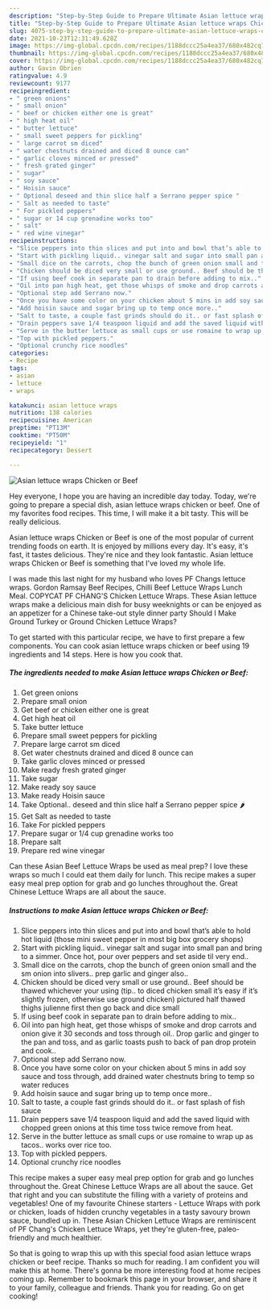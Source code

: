 ```yaml
---
description: "Step-by-Step Guide to Prepare Ultimate Asian lettuce wraps Chicken or Beef"
title: "Step-by-Step Guide to Prepare Ultimate Asian lettuce wraps Chicken or Beef"
slug: 4075-step-by-step-guide-to-prepare-ultimate-asian-lettuce-wraps-chicken-or-beef
date: 2021-10-23T12:31:49.628Z
image: https://img-global.cpcdn.com/recipes/1188dccc25a4ea37/680x482cq70/asian-lettuce-wraps-chicken-or-beef-recipe-main-photo.jpg
thumbnail: https://img-global.cpcdn.com/recipes/1188dccc25a4ea37/680x482cq70/asian-lettuce-wraps-chicken-or-beef-recipe-main-photo.jpg
cover: https://img-global.cpcdn.com/recipes/1188dccc25a4ea37/680x482cq70/asian-lettuce-wraps-chicken-or-beef-recipe-main-photo.jpg
author: Gavin Obrien
ratingvalue: 4.9
reviewcount: 9177
recipeingredient:
- " green onions"
- " small onion"
- " beef or chicken either one is great"
- " high heat oil"
- " butter lettuce"
- " small sweet peppers for pickling"
- " large carrot sm diced"
- " water chestnuts drained and diced 8 ounce can"
- " garlic cloves minced or pressed"
- " fresh grated ginger"
- " sugar"
- " soy sauce"
- " Hoisin sauce"
- " Optional deseed and thin slice half a Serrano pepper spice "
- " Salt as needed to taste"
- " For pickled peppers"
- " sugar or 14 cup grenadine works too"
- " salt"
- " red wine vinegar"
recipeinstructions:
- "Slice peppers into thin slices and put into and bowl that’s able to hold hot liquid (those mini sweet pepper in most big box grocery shops)"
- "Start with pickling liquid.. vinegar salt and sugar into small pan and bring to a simmer. Once hot, pour over peppers and set aside til very end.."
- "Small dice on the carrots, chop the bunch of green onion small and the sm onion into slivers.. prep garlic and ginger also.."
- "Chicken should be diced very small or use ground.. Beef should be thawed whichever your using (tip.. to diced chicken small it’s easy if it’s slightly frozen, otherwise use ground chicken) pictured half thawed thighs julienne first then go back and dice small"
- "If using beef cook in separate pan to drain before adding to mix.."
- "Oil into pan high heat, get those whisps of smoke and drop carrots and onion give it 30 seconds and toss through oil.. Drop garlic and ginger to the pan and toss, and as garlic toasts push to back of pan drop protein and cook.."
- "Optional step add Serrano now."
- "Once you have some color on your chicken about 5 mins in add soy sauce and toss through, add drained water chestnuts bring to temp so water reduces"
- "Add hoisin sauce and sugar bring up to temp once more.."
- "Salt to taste, a couple fast grinds should do it.. or fast splash of fish sauce"
- "Drain peppers save 1/4 teaspoon liquid and add the saved liquid with chopped green onions at this time toss twice remove from heat."
- "Serve in the butter lettuce as small cups or use romaine to wrap up as tacos.. works over rice too."
- "Top with pickled peppers."
- "Optional crunchy rice noodles"
categories:
- Recipe
tags:
- asian
- lettuce
- wraps

katakunci: asian lettuce wraps 
nutrition: 138 calories
recipecuisine: American
preptime: "PT13M"
cooktime: "PT50M"
recipeyield: "1"
recipecategory: Dessert

---
```



![Asian lettuce wraps Chicken or Beef](https://img-global.cpcdn.com/recipes/1188dccc25a4ea37/680x482cq70/asian-lettuce-wraps-chicken-or-beef-recipe-main-photo.jpg)

Hey everyone, I hope you are having an incredible day today. Today, we're going to prepare a special dish, asian lettuce wraps chicken or beef. One of my favorites food recipes. This time, I will make it a bit tasty. This will be really delicious.

Asian lettuce wraps Chicken or Beef is one of the most popular of current trending foods on earth. It is enjoyed by millions every day. It's easy, it's fast, it tastes delicious. They're nice and they look fantastic. Asian lettuce wraps Chicken or Beef is something that I've loved my whole life.

I was made this last night for my husband who loves PF Changs lettuce wraps. Gordon Ramsay Beef Recipes, Chilli Beef Lettuce Wraps Lunch Meal. COPYCAT PF CHANG&#39;S Chicken Lettuce Wraps. These Asian lettuce wraps make a delicious main dish for busy weeknights or can be enjoyed as an appetizer for a Chinese take-out style dinner party Should I Make Ground Turkey or Ground Chicken Lettuce Wraps?


To get started with this particular recipe, we have to first prepare a few components. You can cook asian lettuce wraps chicken or beef using 19 ingredients and 14 steps. Here is how you cook that.

<!--inarticleads1-->

##### The ingredients needed to make Asian lettuce wraps Chicken or Beef:

1. Get  green onions
1. Prepare  small onion
1. Get  beef or chicken either one is great
1. Get  high heat oil
1. Take  butter lettuce
1. Prepare  small sweet peppers for pickling
1. Prepare  large carrot sm diced
1. Get  water chestnuts drained and diced 8 ounce can
1. Take  garlic cloves minced or pressed
1. Make ready  fresh grated ginger
1. Take  sugar
1. Make ready  soy sauce
1. Make ready  Hoisin sauce
1. Take  Optional.. deseed and thin slice half a Serrano pepper spice 🌶
1. Get  Salt as needed to taste
1. Take  For pickled peppers
1. Prepare  sugar or 1/4 cup grenadine works too
1. Prepare  salt
1. Prepare  red wine vinegar


Can these Asian Beef Lettuce Wraps be used as meal prep? I love these wraps so much I could eat them daily for lunch. This recipe makes a super easy meal prep option for grab and go lunches throughout the. Great Chinese Lettuce Wraps are all about the sauce. 

<!--inarticleads2-->

##### Instructions to make Asian lettuce wraps Chicken or Beef:

1. Slice peppers into thin slices and put into and bowl that’s able to hold hot liquid (those mini sweet pepper in most big box grocery shops)
1. Start with pickling liquid.. vinegar salt and sugar into small pan and bring to a simmer. Once hot, pour over peppers and set aside til very end..
1. Small dice on the carrots, chop the bunch of green onion small and the sm onion into slivers.. prep garlic and ginger also..
1. Chicken should be diced very small or use ground.. Beef should be thawed whichever your using (tip.. to diced chicken small it’s easy if it’s slightly frozen, otherwise use ground chicken) pictured half thawed thighs julienne first then go back and dice small
1. If using beef cook in separate pan to drain before adding to mix..
1. Oil into pan high heat, get those whisps of smoke and drop carrots and onion give it 30 seconds and toss through oil.. Drop garlic and ginger to the pan and toss, and as garlic toasts push to back of pan drop protein and cook..
1. Optional step add Serrano now.
1. Once you have some color on your chicken about 5 mins in add soy sauce and toss through, add drained water chestnuts bring to temp so water reduces
1. Add hoisin sauce and sugar bring up to temp once more..
1. Salt to taste, a couple fast grinds should do it.. or fast splash of fish sauce
1. Drain peppers save 1/4 teaspoon liquid and add the saved liquid with chopped green onions at this time toss twice remove from heat.
1. Serve in the butter lettuce as small cups or use romaine to wrap up as tacos.. works over rice too.
1. Top with pickled peppers.
1. Optional crunchy rice noodles


This recipe makes a super easy meal prep option for grab and go lunches throughout the. Great Chinese Lettuce Wraps are all about the sauce. Get that right and you can substitute the filling with a variety of proteins and vegetables! One of my favourite Chinese starters - Lettuce Wraps with pork or chicken, loads of hidden crunchy vegetables in a tasty savoury brown sauce, bundled up in. These Asian Chicken Lettuce Wraps are reminiscent of PF Chang&#39;s Chicken Lettuce Wraps, yet they&#39;re gluten-free, paleo-friendly and much healthier. 

So that is going to wrap this up with this special food asian lettuce wraps chicken or beef recipe. Thanks so much for reading. I am confident you will make this at home. There's gonna be more interesting food at home recipes coming up. Remember to bookmark this page in your browser, and share it to your family, colleague and friends. Thank you for reading. Go on get cooking!
